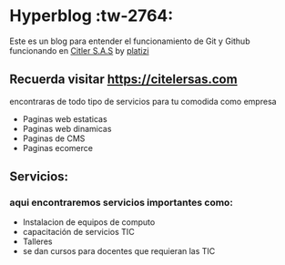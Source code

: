 # Hyperblog :tw-2764:
Este es un blog para entender el funcionamiento de Git y Github
funcionando en [Citler S.A.S](https://citelersas.com )
by [platizi](https://platzi.com)

## Recuerda visitar https://citelersas.com
encontraras de todo tipo de servicios para tu comodida como empresa
* Paginas web estaticas
* Paginas web dinamicas
* Paginas de CMS
* Paginas ecomerce

## Servicios:

### aqui encontraremos servicios importantes como:
* Instalacion de equipos de computo
* capacitación de servicios TIC
* Talleres 
* se dan cursos para docentes que requieran las TIC


